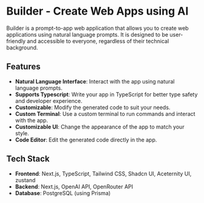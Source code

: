 # Builder - Create Web Apps using AI
Builder is a prompt-to-app web application that allows you to create web applications using natural language prompts. It is designed to be user-friendly and accessible to everyone, regardless of their technical background.

## Features
- **Natural Language Interface**: Interact with the app using natural language prompts.
- **Supports Typescript**: Write your app in TypeScript for better type safety and developer experience.
- **Customizable**: Modify the generated code to suit your needs.
- **Custom Terminal**: Use a custom terminal to run commands and interact with the app.
- **Customizable UI**: Change the appearance of the app to match your style.
- **Code Editor**: Edit the generated code directly in the app.

## Tech Stack
- **Frontend**: Next.js, TypeScript, Tailwind CSS, Shadcn UI, Aceternity UI, zustand
- **Backend**: Next.js, OpenAI API, OpenRouter API
- **Database**: PostgreSQL (using Prisma)
